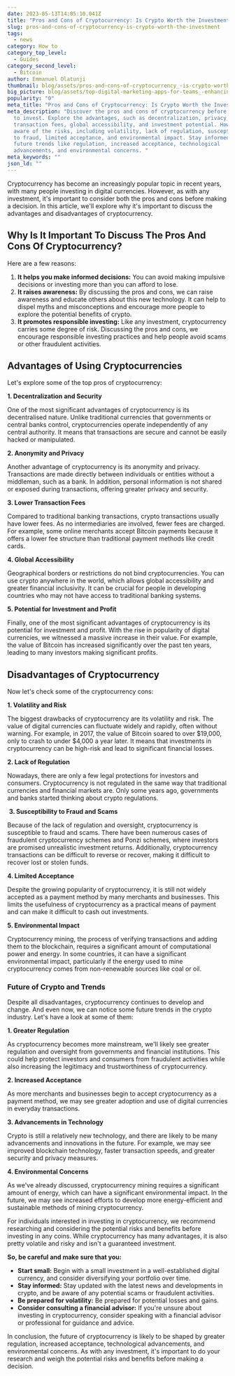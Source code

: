 ```yaml
---
date: 2023-05-13T14:05:10.041Z
title: "Pros and Cons of Cryptocurrency: Is Crypto Worth the Investment?"
slug: pros-and-cons-of-cryptocurrency-is-crypto-worth-the-investment
tags:
  - news
category: How to
category_top_level:
  - Guides
category_second_level:
  - Bitcoin
author: Emmanuel Olatunji
thumbnail: blog/assets/pros-and-cons-of-cryptocurrency_-is-crypto-worth-the-investment_.png
big_picture: blog/assets/top-digital-marketing-apps-for-teams_-enhancing-productivity-and-streamlining-communication.png
popularity: "0"
meta_title: "Pros and Cons of Cryptocurrency: Is Crypto Worth the Investment?"
meta_description: "Discover the pros and cons of cryptocurrency before deciding
  to invest. Explore the advantages, such as decentralization, privacy, lower
  transaction fees, global accessibility, and investment potential. However, be
  aware of the risks, including volatility, lack of regulation, susceptibility
  to fraud, limited acceptance, and environmental impact. Stay informed about
  future trends like regulation, increased acceptance, technological
  advancements, and environmental concerns. "
meta_keywords: ""
json_ld: ""
---
```

Cryptocurrency has become an increasingly popular topic in recent years, with many people investing in digital currencies. However, as with any investment, it's important to consider both the pros and cons before making a decision. In this article, we'll explore why it's important to discuss the advantages and disadvantages of cryptocurrency.

## Why Is It Important To Discuss The Pros And Cons Of Cryptocurrency? 

Here are a few reasons:

1. **It helps you make informed decisions:** You can avoid making impulsive decisions or investing more than you can afford to lose.
2. **It raises awareness:** By discussing the pros and cons, we can raise awareness and educate others about this new technology. It can help to dispel myths and misconceptions and encourage more people to explore the potential benefits of crypto.
3. **It promotes responsible investing:** Like any investment, cryptocurrency carries some degree of risk. Discussing the pros and cons, we encourage responsible investing practices and help people avoid scams or other fraudulent activities.

## Advantages of Using Cryptocurrencies 

Let's explore some of the top pros of cryptocurrency:

**1. Decentralization and Security**

One of the most significant advantages of cryptocurrency is its decentralised nature. Unlike traditional currencies that governments or central banks control, cryptocurrencies operate independently of any central authority. It means that transactions are secure and cannot be easily hacked or manipulated. 

 **2. Anonymity and Privacy**

Another advantage of cryptocurrency is its anonymity and privacy. Transactions are made directly between individuals or entities without a middleman, such as a bank. In addition, personal information is not shared or exposed during transactions, offering greater privacy and security.

**3. Lower Transaction Fees**

Compared to traditional banking transactions, crypto transactions usually have lower fees. As no intermediaries are involved, fewer fees are charged. For example, some online merchants accept Bitcoin payments because it offers a lower fee structure than traditional payment methods like credit cards.

**4. Global Accessibility**

Geographical borders or restrictions do not bind cryptocurrencies. You can use crypto anywhere in the world, which allows global accessibility and greater financial inclusivity. It can be crucial for people in developing countries who may not have access to traditional banking systems.

**5. Potential for Investment and Profit**

Finally, one of the most significant advantages of cryptocurrency is its potential for investment and profit. With the rise in popularity of digital currencies, we witnessed a massive increase in their value. For example, the value of Bitcoin has increased significantly over the past ten years, leading to many investors making significant profits.

## Disadvantages of Cryptocurrency

Now let's check some of the cryptocurrency cons: 

**1. Volatility and Risk**

The biggest drawbacks of cryptocurrency are its volatility and risk. The value of digital currencies can fluctuate widely and rapidly, often without warning. For example, in 2017, the value of Bitcoin soared to over $19,000, only to crash to under $4,000 a year later. It means that investments in cryptocurrency can be high-risk and lead to significant financial losses.

**2. Lack of Regulation**

Nowadays, there are only a few legal protections for investors and consumers. Cryptocurrency is not regulated in the same way that traditional currencies and financial markets are. Only some years ago, governments and banks started thinking about crypto regulations.

 **3. Susceptibility to Fraud and Scams**

Because of the lack of regulation and oversight, cryptocurrency is susceptible to fraud and scams. There have been numerous cases of fraudulent cryptocurrency schemes and Ponzi schemes, where investors are promised unrealistic investment returns. Additionally, cryptocurrency transactions can be difficult to reverse or recover, making it difficult to recover lost or stolen funds.

**4. Limited Acceptance**

Despite the growing popularity of cryptocurrency, it is still not widely accepted as a payment method by many merchants and businesses. This limits the usefulness of cryptocurrency as a practical means of payment and can make it difficult to cash out investments.

**5. Environmental Impact**

Cryptocurrency mining, the process of verifying transactions and adding them to the blockchain, requires a significant amount of computational power and energy. In some countries, it can have a significant environmental impact, particularly if the energy used to mine cryptocurrency comes from non-renewable sources like coal or oil.

### **Future of Crypto and Trends**

Despite all disadvantages, cryptocurrency continues to develop and change. And even now, we can notice some future trends in the crypto industry. Let's have a look at some of them: 

**1. Greater Regulation**

As cryptocurrency becomes more mainstream, we'll likely see greater regulation and oversight from governments and financial institutions. This could help protect investors and consumers from fraudulent activities while also increasing the legitimacy and trustworthiness of cryptocurrency.

**2. Increased Acceptance**

As more merchants and businesses begin to accept cryptocurrency as a payment method, we may see greater adoption and use of digital currencies in everyday transactions. 

**3. Advancements in Technology**

Crypto is still a relatively new technology, and there are likely to be many advancements and innovations in the future. For example, we may see improved blockchain technology, faster transaction speeds, and greater security and privacy measures.

**4. Environmental Concerns**

As we've already discussed, cryptocurrency mining requires a significant amount of energy, which can have a significant environmental impact. In the future, we may see increased efforts to develop more energy-efficient and sustainable methods of mining cryptocurrency.

For individuals interested in investing in cryptocurrency, we recommend researching and considering the potential risks and benefits before investing in any coins. While cryptocurrency has many advantages, it is also pretty volatile and risky and isn't a guaranteed investment. 

**So, be careful and make sure that you:** 

* **Start small:** Begin with a small investment in a well-established digital currency, and consider diversifying your portfolio over time.
* **Stay informed:** Stay updated with the latest news and developments in crypto, and be aware of any potential scams or fraudulent activities.
* **Be prepared for volatility:** Be prepared for potential losses and gains.
* **Consider consulting a financial advisor:** If you're unsure about investing in cryptocurrency, consider speaking with a financial advisor or professional for guidance and advice.

In conclusion, the future of cryptocurrency is likely to be shaped by greater regulation, increased acceptance, technological advancements, and environmental concerns. As with any investment, it's important to do your research and weigh the potential risks and benefits before making a decision.
